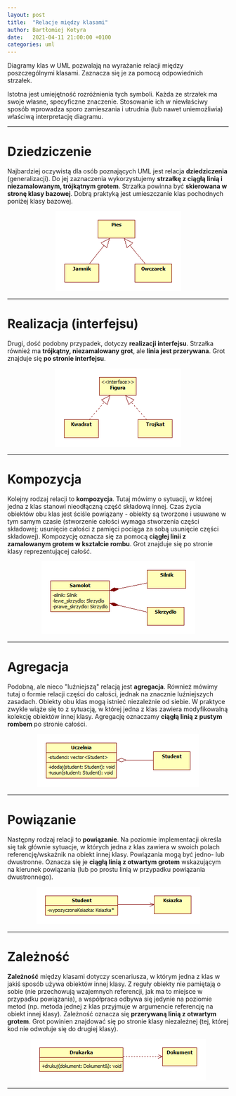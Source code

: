 ```yaml
---
layout: post
title:  "Relacje między klasami"
author: Bartłomiej Kotyra
date:   2021-04-11 21:00:00 +0100
categories: uml
---
```


Diagramy klas w UML pozwalają na wyrażanie relacji między poszczególnymi klasami. Zaznacza się je za pomocą odpowiednich strzałek.

Istotna jest umiejętność rozróżnienia tych symboli. Każda ze strzałek ma swoje własne, specyficzne znaczenie. Stosowanie ich w niewłaściwy sposób wprowadza sporo zamieszania i utrudnia (lub nawet uniemożliwia) właściwą interpretację diagramu.

---

# Dziedziczenie

Najbardziej oczywistą dla osób poznających UML jest relacja **dziedziczenia** (generalizacji). Do jej zaznaczenia wykorzystujemy **strzałkę z ciągłą linią i niezamalowanym, trójkątnym grotem**. Strzałka powinna być **skierowana w stronę klasy bazowej**. Dobrą praktyką jest umieszczanie klas pochodnych poniżej klasy bazowej.

<center><img src="/images/dziedziczenie.png"></center>

---

# Realizacja (interfejsu)

Drugi, dość podobny przypadek, dotyczy **realizacji interfejsu**. Strzałka również ma **trójkątny, niezamalowany grot**, ale **linia jest przerywana**. Grot znajduje się **po stronie interfejsu**.

<center><img src="/images/realizacja.png"></center>

---

# Kompozycja

Kolejny rodzaj relacji to **kompozycja**. Tutaj mówimy o sytuacji, w której jedna z klas stanowi nieodłączną część składową innej. Czas życia obiektów obu klas jest ściśle powiązany - obiekty są tworzone i usuwane w tym samym czasie (stworzenie całości wymaga stworzenia części składowej; usunięcie całości z pamięci pociąga za sobą usunięcie części składowej). Kompozycję oznacza się za pomocą **ciągłej linii z zamalowanym grotem w kształcie rombu**. Grot znajduje się po stronie klasy reprezentującej całość.

<center><img src="/images/kompozycja.png"></center>

---

# Agregacja

Podobną, ale nieco "luźniejszą" relacją jest **agregacja**. Również mówimy tutaj o formie relacji części do całości, jednak na znacznie luźniejszych zasadach. Obiekty obu klas mogą istnieć niezależnie od siebie. W praktyce zwykle wiąże się to z sytuacją, w której jedna z klas zawiera modyfikowalną kolekcję obiektów innej klasy. Agregację oznaczamy **ciągłą linią z pustym rombem** po stronie całości.

<center><img src="/images/agregacja.png"></center>

---

# Powiązanie

Następny rodzaj relacji to **powiązanie**. Na poziomie implementacji określa się tak głównie sytuacje, w których jedna z klas zawiera w swoich polach referencję/wskaźnik na obiekt innej klasy. Powiązania mogą być jedno- lub dwustronne. Oznacza się je **ciągłą linią z otwartym grotem** wskazującym na kierunek powiązania (lub po prostu linią w przypadku powiązania dwustronnego).

<center><img src="/images/powiazanie.png"></center>

---

# Zależność

**Zależność** między klasami dotyczy scenariusza, w którym jedna z klas w jakiś sposób używa obiektów innej klasy. Z reguły obiekty nie pamiętają o sobie (nie przechowują wzajemnych referencji, jak ma to miejsce w przypadku powiązania), a współpraca odbywa się jedynie na poziomie metod (np. metoda jednej z klas przyjmuje w argumencie referencję na obiekt innej klasy). Zależność oznacza się **przerywaną linią z otwartym grotem**. Grot powinien znajdować się po stronie klasy niezależnej (tej, której kod nie odwołuje się do drugiej klasy).

<center><img src="/images/zaleznosc.png"></center>

---
